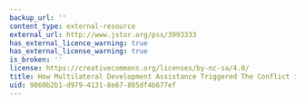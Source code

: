 ```yaml
---
backup_url: ''
content_type: external-resource
external_url: http://www.jstor.org/pss/3993333
has_external_licence_warning: true
has_external_license_warning: true
is_broken: ''
license: https://creativecommons.org/licenses/by-nc-sa/4.0/
title: How Multilateral Development Assistance Triggered The Conflict in Rwanda
uid: 9860b2b1-d979-4131-8e67-805df4b677ef
---
```

